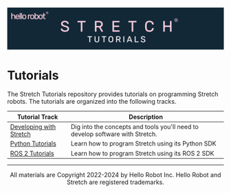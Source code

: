 ![](./images/banner.png)

# Tutorials

The Stretch Tutorials repository provides tutorials on programming Stretch robots. The tutorials are organized into the following tracks.

| Tutorial Track                                    | Description                                                                   |
| ------------------------------------------------- | ----------------------------------------------------------------------------- |
| [Developing with Stretch](./developing/basics.md) | Dig into the concepts and tools you'll need to develop software with Stretch. |
| [Python Tutorials](./python/sensors.md)           | Learn how to program Stretch using its Python SDK                             |
| [ROS 2 Tutorials](./ros2/getting_started.md)      | Learn how to program Stretch using its ROS 2 SDK                              |

------
<div align="center"> All materials are Copyright 2022-2024 by Hello Robot Inc. Hello Robot and Stretch are registered trademarks.</div>

